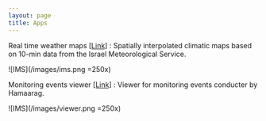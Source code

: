 ```yaml
---
layout: page
title: Apps
--- 
```


Real time weather maps <a href="https://michaeldorman.shinyapps.io/IMS_10min"> [Link]</a>
:   Spatially interpolated climatic maps based on 10-min data from the Israel Meteorological Service.

![IMS](/images/ims.png =250x)

Monitoring events viewer <a href="https://hamaarag.shinyapps.io/viewer"> [Link]</a>
:   Viewer for monitoring events conducter by Hamaarag.

![IMS](/images/viewer.png =250x)
